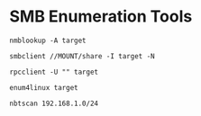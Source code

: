 # SMB Enumeration Tools
```
nmblookup -A target
```
```
smbclient //MOUNT/share -I target -N
```
```
rpcclient -U "" target
```
```
enum4linux target
```
```
nbtscan 192.168.1.0/24
```
